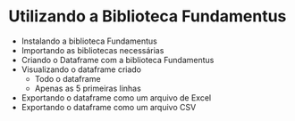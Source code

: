<h1>Utilizando a Biblioteca Fundamentus</h1>
<ul>
 	<li>Instalando a biblioteca Fundamentus</li>
 	<li>Importando as bibliotecas necessárias</li>
 	<li>Criando o Dataframe com a biblioteca Fundamentus</li>
 	<li>Visualizando o dataframe criado
<ul>
 	<li>Todo o dataframe</li>
 	<li>Apenas as 5 primeiras linhas</li>
</ul>
</li>
 	<li>Exportando o dataframe como um arquivo de Excel</li>
 	<li>Exportando o dataframe como um arquivo CSV</li>
</ul>
